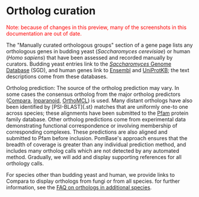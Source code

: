 # Ortholog curation

<div style="color: red">
  Note: because of changes in this preview, many of the screenshots in
  this documentation are out of date.
</div>

The "Manually curated orthologous groups" section of a gene page lists
any orthologous genes in budding yeast (*Saccharomyces cerevisiae*) or
human (*Homo sapiens*) that have been assessed and recorded manually by
curators. Budding yeast entries link to the [*Saccharomyces* Genome
Database](http://www.yeastgenome.org/) (SGD), and human genes link to
[Ensembl](http://www.ensembl.org/Homo_sapiens/) and
[UniProtKB](http://www.uniprot.org/); the text descriptions come from
these databases.

Ortholog prediction: The source of the ortholog prediction may vary. In
some cases the consensus ortholog from the major ortholog predictors
([Compara](http://www.ensembl.org/info/docs/compara/index.html),
[Inparanoid](http://inparanoid.sbc.su.se/),
[OrthoMCL](http://www.orthomcl.org/)) is used. Many distant orthologs
have also been identified by [PSI-BLAST]{.st} matches that are uniformly
one-to one across species; these alignments have been submitted to the
[Pfam](http://pfam.sanger.ac.uk/) protein family database. Other
ortholog predictions come from experimental data demonstrating
functional correspondence or involving membership of corresponding
complexes. These predictions are also aligned and submitted to Pfam
before inclusion. PomBase's approach ensures that the breadth of
coverage is greater than any individual prediction method, and includes
many ortholog calls which are not detected by any automated method.
Gradually, we will add and display supporting references for all
orthology calls.

For species other than budding yeast and human, we provide links to
Compara to display orthologs from fungi or from all species. for further
information, see the [FAQ on orthologs in additional
species](/faqs/how-can-i-find-s-pombe-orthologs-species-other-human-and-s-cerevisiae).
